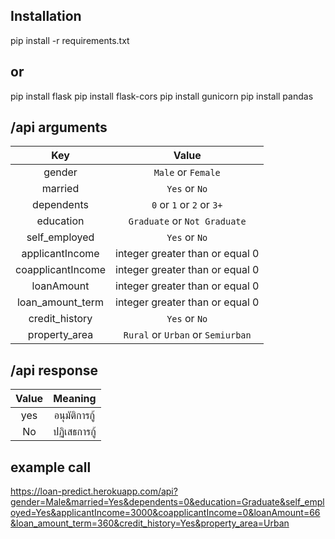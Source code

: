## Installation  

pip install -r requirements.txt

## or

pip install flask
pip install flask-cors
pip install gunicorn
pip install pandas


## /api arguments

| Key | Value |
| :---: | :---: |
| gender | `Male` or `Female` |
| married | `Yes` or `No` |
| dependents | `0` or `1` or `2` or `3+` |
| education | `Graduate` or `Not Graduate` |
| self_employed | `Yes` or `No` |
| applicantIncome | integer greater than or equal 0 |
| coapplicantIncome | integer greater than or equal 0 |
| loanAmount | integer greater than or equal 0 |
| loan_amount_term | integer greater than or equal 0 |
| credit_history | `Yes` or `No` |
| property_area | `Rural` or `Urban` or `Semiurban`|

## /api response

| Value | Meaning |
| :---: | :---: |
| yes | อนุมัติการกู้ |
| No | ปฏิเสธการกู้ |

## example call
https://loan-predict.herokuapp.com/api?gender=Male&married=Yes&dependents=0&education=Graduate&self_employed=Yes&applicantIncome=3000&coapplicantIncome=0&loanAmount=66&loan_amount_term=360&credit_history=Yes&property_area=Urban
